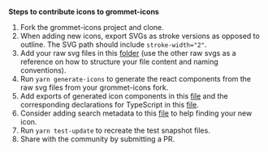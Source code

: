 **Steps to contribute icons to grommet-icons**

1. Fork the grommet-icons project and clone.
2. When adding new icons, export SVGs as stroke versions as opposed to outline. The SVG path should include `stroke-width="2"`.
3. Add your raw svg files in this [folder](https://github.com/grommet/grommet-icons/tree/master/public/img) (use the other raw svgs as a reference on how to structure your file content and naming conventions).
4. Run `yarn generate-icons` to generate the react components from the raw svg files from your grommet-icons fork.
5. Add exports of generated icon components in this [file](https://github.com/grommet/grommet-icons/blob/master/src/js/icons/index.js) and the corresponding declarations for TypeScript in this [file](https://github.com/grommet/grommet-icons/blob/master/src/js/icons/index.d.ts).
6. Consider adding search metadata to this [file](https://github.com/grommet/grommet-icons/blob/master/src/js/metadata.js) to help finding your new icon.
7. Run `yarn test-update` to recreate the test snapshot files.
8. Share with the community by submitting a PR.
